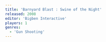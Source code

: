 ```yaml
---
title: 'Barnyard Blast : Swine of the Night'
released: 2008
editor: 'Bigben Interactive'
players: 1
genres:
  - 'Gun Shooting'
---
```

